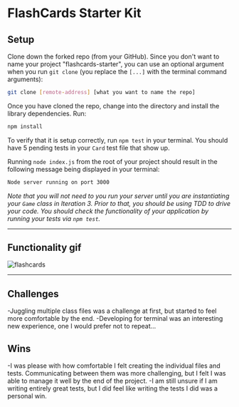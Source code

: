 # FlashCards Starter Kit

## Setup

Clone down the forked repo (from your GitHub). Since you don't want to name your project "flashcards-starter", you can use an optional argument when you run `git clone` (you replace the `[...]` with the terminal command arguments):

```bash
git clone [remote-address] [what you want to name the repo]
```

Once you have cloned the repo, change into the directory and install the library dependencies. Run:

```bash
npm install
```

To verify that it is setup correctly, run `npm test` in your terminal. You should have 5 pending tests in your `Card` test file that show up.

Running `node index.js` from the root of your project should result in the following message being displayed in your terminal: 

```bash
Node server running on port 3000
```

*Note that you will not need to you run your server until you are instantiating your `Game` class in Iteration 3. Prior to that, you should be using TDD to drive your code. You should check the functionality of your application by running your tests via `npm test`.*

---

## Functionality gif


![flashcards](https://user-images.githubusercontent.com/46653114/69397244-bc344980-0ca2-11ea-961d-03788702e6ad.gif)


---

## Challenges

 -Juggling multiple class files was a challenge at first, but started to feel more comfortable by the end.
 -Developing for terminal was an interesting new experience, one I would prefer not to repeat...


## Wins

 -I was please with how comfortable I felt creating the individual files and tests. Communicating between them was more challenging, but I felt I was able to manage it well by the end of the project.
 -I am still unsure if I am writing entirely great tests, but I did feel like writing the tests I did was a personal win.
